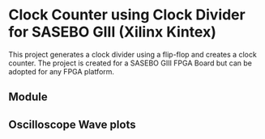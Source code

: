 # Clock Counter using Clock Divider for SASEBO GIII (Xilinx Kintex)
 
This project generates a clock divider using a flip-flop and creates a clock counter. The project is created for a SASEBO GIII FPGA Board but can be adopted for any FPGA platform.

## Module


## Oscilloscope Wave plots


